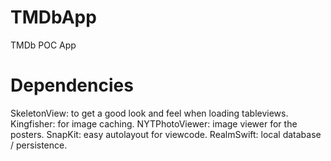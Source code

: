 # TMDbApp
TMDb POC App

# Dependencies
SkeletonView: to get a good look and feel when loading tableviews.
Kingfisher: for image caching.
NYTPhotoViewer: image viewer for the posters.
SnapKit: easy autolayout for viewcode.
RealmSwift: local database / persistence.
